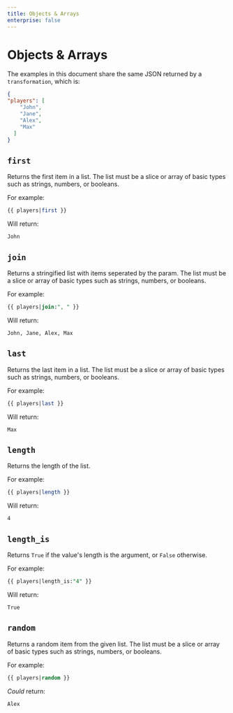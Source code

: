 ```yaml
---
title: Objects & Arrays
enterprise: false
---
```


# Objects & Arrays

The examples in this document share the same JSON returned by a `transformation`,
which is:
```json
{
"players": [
    "John",
    "Jane",
    "Alex",
    "Max"
  ]
}
```

## `first`

Returns the first item in a list. The list must be a slice or array of basic types
such as strings, numbers, or booleans.

For example:
```sql
{{ players|first }}
```

Will return:
```
John
```

## `join`

Returns a stringified list with items seperated by the param. The list must be a
slice or array of basic types such as strings, numbers, or booleans.

For example:
```sql
{{ players|join:", " }}
```

Will return:
```
John, Jane, Alex, Max
```

## `last`

Returns the last item in a list. The list must be a slice or array of basic types
such as strings, numbers, or booleans.

For example:
```sql
{{ players|last }}
```

Will return:
```
Max
```

## `length`

Returns the length of the list.

For example:
```sql
{{ players|length }}
```

Will return:
```
4
```

## `length_is`

Returns `True` if the value's length is the argument, or `False` otherwise.

For example:
```sql
{{ players|length_is:"4" }}
```

Will return:
```
True
```

## `random`

Returns a random item from the given list. The list must be a slice or array of
basic types such as strings, numbers, or booleans.

For example:
```sql
{{ players|random }}
```

*Could* return:
```
Alex
```
